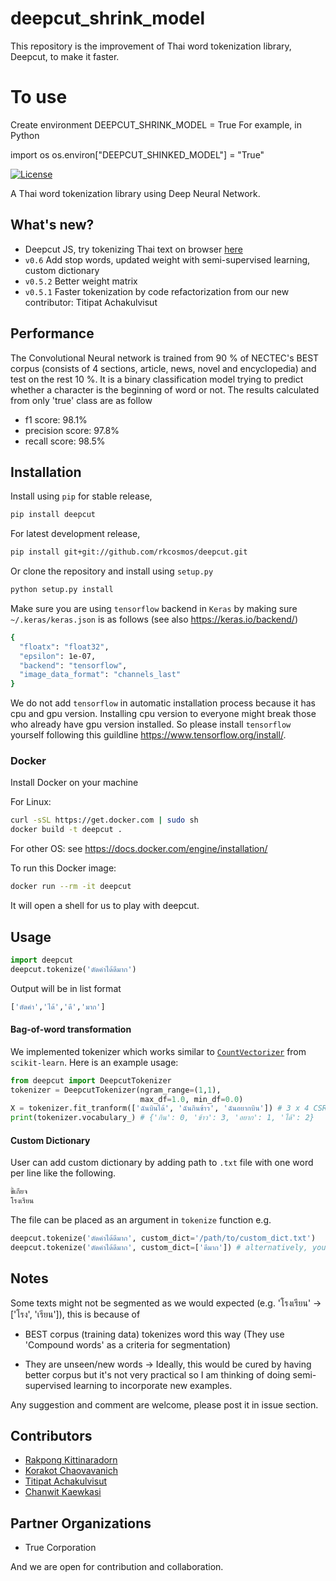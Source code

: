 # deepcut_shrink_model
This repository is the improvement of Thai word tokenization library, Deepcut, to make it faster.

# To use
Create environment DEEPCUT_SHRINK_MODEL = True
For example, in Python

import os
os.environ["DEEPCUT_SHINKED_MODEL"] = "True"



[![License](https://img.shields.io/badge/license-MIT-blue.svg?style=flat)](https://github.com/rkcosmos/deepcut/blob/master/LICENSE)

A Thai word tokenization library using Deep Neural Network.

## What's new?

* Deepcut JS, try tokenizing Thai text on browser [here](https://rkcosmos.github.io/deepcut/)
* `v0.6` Add stop words, updated weight with semi-supervised learning, custom dictionary
* `v0.5.2` Better weight matrix
* `v0.5.1` Faster tokenization by code refactorization from our new contributor: Titipat Achakulvisut

## Performance

The Convolutional Neural network is trained from 90 % of NECTEC's BEST corpus
(consists of 4 sections, article, news, novel and encyclopedia) and test on the rest 10 %.
It is a binary classification model trying to predict whether a character is the beginning of word or not.
The results calculated from only 'true' class are as follow

* f1 score:  98.1%
* precision score:  97.8%
* recall score:  98.5%

## Installation

Install using `pip` for stable release,

```bash
pip install deepcut
```

For latest development release,

```bash
pip install git+git://github.com/rkcosmos/deepcut.git
```

Or clone the repository and install using `setup.py`

```bash
python setup.py install
```

Make sure you are using `tensorflow` backend in `Keras` by making sure `~/.keras/keras.json` is as follows (see also https://keras.io/backend/)

```bash
{
  "floatx": "float32",
  "epsilon": 1e-07,
  "backend": "tensorflow",
  "image_data_format": "channels_last"
}
```

We do not add `tensorflow` in automatic installation process because it has cpu and gpu version.
Installing cpu version to everyone might break those who already have gpu version installed.
So please install `tensorflow` yourself following this guildline https://www.tensorflow.org/install/.


### Docker

Install Docker on your machine

For Linux:
```bash
curl -sSL https://get.docker.com | sudo sh
docker build -t deepcut .
```

For other OS: see https://docs.docker.com/engine/installation/

To run this Docker image:

```bash
docker run --rm -it deepcut
```

It will open a shell for us to play with deepcut.

## Usage

```python
import deepcut
deepcut.tokenize('ตัดคำได้ดีมาก')
```

Output will be in list format

```bash
['ตัดคำ','ได้','ดี','มาก']
```

#### Bag-of-word transformation

We implemented tokenizer which works similar to
[`CountVectorizer`](http://scikit-learn.org/stable/modules/generated/sklearn.feature_extraction.text.CountVectorizer.html) from `scikit-learn`.
Here is an example usage:

```python
from deepcut import DeepcutTokenizer
tokenizer = DeepcutTokenizer(ngram_range=(1,1),
                             max_df=1.0, min_df=0.0)
X = tokenizer.fit_tranform(['ฉันบินได้', 'ฉันกินข้าว', 'ฉันอยากบิน']) # 3 x 4 CSR sparse matrix
print(tokenizer.vocabulary_) # {'กิน': 0, 'ข้าว': 3, 'อยาก': 1, 'ได้': 2}
```


#### Custom Dictionary

User can add custom dictionary by adding path to `.txt` file with one word per line like the following.

```bash
ขี้เกียจ
โรงเรียน
```

The file can be placed as an argument in `tokenize` function e.g.

```python
deepcut.tokenize('ตัดคำได้ดีมาก', custom_dict='/path/to/custom_dict.txt')
deepcut.tokenize('ตัดคำได้ดีมาก', custom_dict=['ดีมาก']) # alternatively, you can provide a list of custom dictionary
```


## Notes

Some texts might not be segmented as we would expected (e.g. 'โรงเรียน' -> ['โรง', 'เรียน']), this is because of

* BEST corpus (training data) tokenizes word this way (They use 'Compound words' as a criteria for segmentation)

* They are unseen/new words -> Ideally, this would be cured by having better corpus but it's not very practical so I am thinking of doing semi-supervised learning to incorporate new examples.

Any suggestion and comment are welcome, please post it in issue section.


## Contributors

* [Rakpong Kittinaradorn](https://github.com/rkcosmos)
* [Korakot Chaovavanich](https://github.com/korakot)
* [Titipat Achakulvisut](https://github.com/titipata)
* [Chanwit Kaewkasi](https://github.com/chanwit)


## Partner Organizations

* True Corporation

And we are open for contribution and collaboration.
